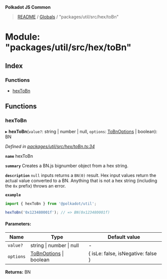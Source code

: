 **Polkadot JS Common**

> [README](../README.md) / [Globals](../globals.md) / "packages/util/src/hex/toBn"

# Module: "packages/util/src/hex/toBn"

## Index

### Functions

* [hexToBn](_packages_util_src_hex_tobn_.md#hextobn)

## Functions

### hexToBn

▸ **hexToBn**(`value?`: string \| number \| null, `options`: [ToBnOptions](../interfaces/_packages_util_src_types_.tobnoptions.md) \| boolean): BN

*Defined in [packages/util/src/hex/toBn.ts:34](https://github.com/polkadot-js/common/blob/bd1735ca/packages/util/src/hex/toBn.ts#L34)*

**`name`** hexToBn

**`summary`** Creates a BN.js bignumber object from a hex string.

**`description`** 
`null` inputs returns a `BN(0)` result. Hex input values return the actual value converted to a BN. Anything that is not a hex string (including the `0x` prefix) throws an error.

**`example`** 
<BR>

```javascript
import { hexToBn } from '@polkadot/util';

hexToBn('0x123480001f'); // => BN(0x123480001f)
```

#### Parameters:

Name | Type | Default value |
------ | ------ | ------ |
`value?` | string \| number \| null | - |
`options` | [ToBnOptions](../interfaces/_packages_util_src_types_.tobnoptions.md) \| boolean | { isLe: false, isNegative: false } |

**Returns:** BN

